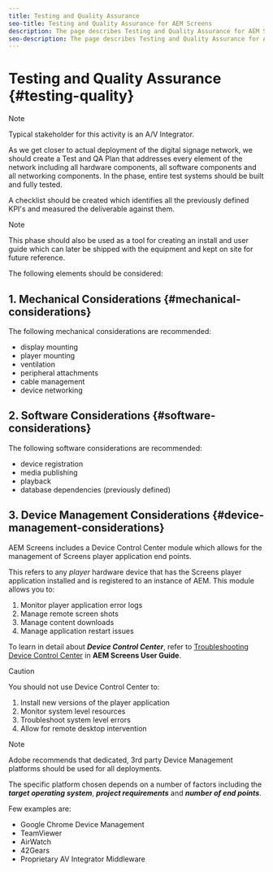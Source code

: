 ```yaml
---
title: Testing and Quality Assurance
seo-title: Testing and Quality Assurance for AEM Screens
description: The page describes Testing and Quality Assurance for AEM Screens Best Practices Guide
seo-description: The page describes Testing and Quality Assurance for AEM Screens Best Practices Guide
---
```


# Testing and Quality Assurance {#testing-quality}

>[!NOTE]
>Typical stakeholder for this activity is an A/V Integrator.

As we get closer to actual deployment of the digital signage network, we should create a Test and QA Plan that addresses every element of the network including all hardware components, all software components and all networking components.
In the phase, entire test systems should be built and fully tested.

A checklist should be created which identifies all the previously defined KPI's and measured the deliverable against them.

>[!NOTE]
>
>This phase should also be used as a tool for creating an install and user guide which can later be shipped with the equipment and kept on site for future reference.

The following elements should be considered:

## 1. Mechanical Considerations {#mechanical-considerations}

The following mechanical considerations are recommended:

* display mounting
* player mounting
* ventilation
* peripheral attachments
* cable management
* device networking

## 2. Software Considerations {#software-considerations}

The following software considerations are recommended:

* device registration
* media publishing
* playback
* database dependencies (previously defined)


## 3. Device Management Considerations {#device-management-considerations}

AEM Screens includes a Device Control Center module which allows for the management of Screens player application end points.
      
This refers to any *player* hardware device that has the Screens player application installed and is registered to an instance of AEM.
This module allows you to:

1. Monitor player application error logs
1. Manage remote screen shots
1. Manage content downloads
1. Manage application restart issues

To learn  in detail about ***Device Control Center***, refer to [Troubleshooting Device Control Center](https://helpx.adobe.com/experience-manager/6-5/screens/using/monitoring-screens.html) in **AEM Screens User Guide**.

>[!CAUTION]
>
> You should not use Device Control Center to:
> 1. Install new versions of the player application
> 1. Monitor system level resources
> 1. Troubleshoot system level errors
> 1. Allow for remote desktop intervention


>[!NOTE]
>
> Adobe recommends that dedicated, 3rd party Device Management platforms should be used for all deployments.

The specific platform chosen depends on a number of factors including the ***target operating system***, ***project requirements*** and ***number of end points***.
     
Few examples are:

* Google Chrome Device Management
* TeamViewer
* AirWatch
* 42Gears
* Proprietary AV Integrator Middleware
